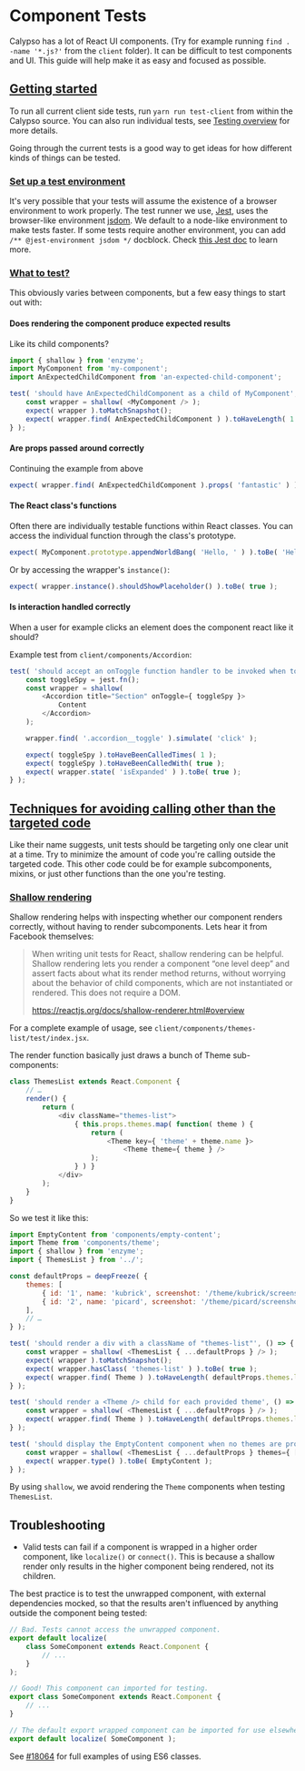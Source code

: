 # Component Tests

Calypso has a lot of React UI components. (Try for example running `find . -name '*.js?'` from the `client` folder). It can be difficult to test components and UI. This guide will help make it as easy and focused as possible.

## [Getting started](#getting-started)

To run all current client side tests, run `yarn run test-client` from within the Calypso source. You can also run individual tests, see [Testing overview](testing-overview.md#how-to-run-a-smaller-subset-of-test-files) for more details.

Going through the current tests is a good way to get ideas for how different kinds of things can be tested.

### [Set up a test environment](#setting-up-environment)

It's very possible that your tests will assume the existence of a browser environment to work properly. The test runner we use, [Jest](https://facebook.github.io/jest), uses the browser-like environment [jsdom](https://github.com/tmpvar/jsdom). We default to a node-like environment to make tests faster. If some tests require another environment, you can add `/** @jest-environment jsdom */` docblock. Check [this Jest doc](https://facebook.github.io/jest/docs/en/configuration.html#testenvironment-string) to learn more.

### [What to test?](#what-to-test)

This obviously varies between components, but a few easy things to start out with:

#### Does rendering the component produce expected results

Like its child components?

```javascript
import { shallow } from 'enzyme';
import MyComponent from 'my-component';
import AnExpectedChildComponent from 'an-expected-child-component';

test( 'should have AnExpectedChildComponent as a child of MyComponent', () => {
	const wrapper = shallow( <MyComponent /> );
	expect( wrapper ).toMatchSnapshot();
	expect( wrapper.find( AnExpectedChildComponent ) ).toHaveLength( 1 );
} );
```

#### Are props passed around correctly

Continuing the example from above

```javascript
expect( wrapper.find( AnExpectedChildComponent ).props( 'fantastic' ) ).toBe( true );
```

#### The React class's functions

Often there are individually testable functions within React classes. You can access the individual function through the class's prototype.

```javascript
expect( MyComponent.prototype.appendWorldBang( 'Hello, ' ) ).toBe( 'Hello, world!' );
```

Or by accessing the wrapper's `instance()`:

```javascript
expect( wrapper.instance().shouldShowPlaceholder() ).toBe( true );
```

#### Is interaction handled correctly

When a user for example clicks an element does the component react like it should?

Example test from `client/components/Accordion`:

```javascript
test( 'should accept an onToggle function handler to be invoked when toggled', () => {
	const toggleSpy = jest.fn();
	const wrapper = shallow(
		<Accordion title="Section" onToggle={ toggleSpy }>
			Content
		</Accordion>
	);

	wrapper.find( '.accordion__toggle' ).simulate( 'click' );

	expect( toggleSpy ).toHaveBeenCalledTimes( 1 );
	expect( toggleSpy ).toHaveBeenCalledWith( true );
	expect( wrapper.state( 'isExpanded' ) ).toBe( true );
} );
```

## [Techniques for avoiding calling other than the targeted code](#techniques-for-avoiding-calling-other-code)

Like their name suggests, unit tests should be targeting only one clear unit at a time. Try to minimize the amount of code you're calling outside the targeted code. This other code could be for example subcomponents, mixins, or just other functions than the one you're testing.

### [Shallow rendering](#shallow-rendering)

Shallow rendering helps with inspecting whether our component renders correctly, without having to render subcomponents. Lets hear it from Facebook themselves:

> When writing unit tests for React, shallow rendering can be helpful. Shallow rendering lets you
> render a component “one level deep” and assert facts about what its render method returns,
> without worrying about the behavior of child components, which are not instantiated or rendered.
> This does not require a DOM.
>
> https://reactjs.org/docs/shallow-renderer.html#overview

For a complete example of usage, see `client/components/themes-list/test/index.jsx`.

The render function basically just draws a bunch of Theme sub-components:

```javascript
class ThemesList extends React.Component {
	// …
	render() {
		return (
			<div className="themes-list">
				{ this.props.themes.map( function( theme ) {
					return (
						<Theme key={ 'theme' + theme.name }>
							<Theme theme={ theme } />
					);
				} ) }
			</div>
		);
	}
}
```

So we test it like this:

```javascript
import EmptyContent from 'components/empty-content';
import Theme from 'components/theme';
import { shallow } from 'enzyme';
import { ThemesList } from '../';

const defaultProps = deepFreeze( {
	themes: [
		{ id: '1', name: 'kubrick', screenshot: '/theme/kubrick/screenshot.png' },
		{ id: '2', name: 'picard', screenshot: '/theme/picard/screenshot.png' },
	],
	// …
} );

test( 'should render a div with a className of "themes-list"', () => {
	const wrapper = shallow( <ThemesList { ...defaultProps } /> );
	expect( wrapper ).toMatchSnapshot();
	expect( wrapper.hasClass( 'themes-list' ) ).toBe( true );
	expect( wrapper.find( Theme ) ).toHaveLength( defaultProps.themes.length );
} );

test( 'should render a <Theme /> child for each provided theme', () => {
	const wrapper = shallow( <ThemesList { ...defaultProps } /> );
	expect( wrapper.find( Theme ) ).toHaveLength( defaultProps.themes.length );
} );

test( 'should display the EmptyContent component when no themes are provided', () => {
	const wrapper = shallow( <ThemesList { ...defaultProps } themes={ [] } /> );
	expect( wrapper.type() ).toBe( EmptyContent );
} );
```

By using `shallow`, we avoid rendering the `Theme` components when testing `ThemesList`.

## Troubleshooting

- Valid tests can fail if a component is wrapped in a higher order component, like `localize()` or `connect()`. This is because a shallow render only results in the higher component being rendered, not its children.

The best practice is to test the unwrapped component, with external dependencies mocked, so that the results aren't influenced by anything outside the component being tested:

```javascript
// Bad. Tests cannot access the unwrapped component.
export default localize(
	class SomeComponent extends React.Component {
		// ...
	}
);
```

```javascript
// Good! This component can imported for testing.
export class SomeComponent extends React.Component {
	// ...
}

// The default export wrapped component can be imported for use elsewhere.
export default localize( SomeComponent );
```

See [#18064](https://github.com/Automattic/wp-calypso/pull/18064) for full examples of using ES6 classes.

